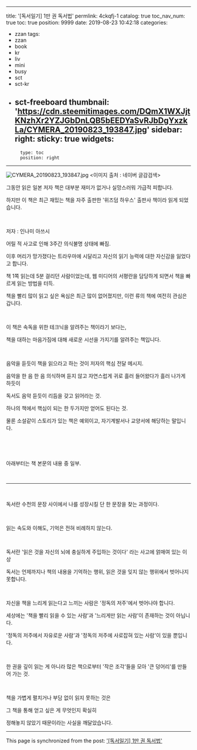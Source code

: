 
---
title: '[독서일기] 1만 권 독서법'
permlink: 4ckqfj-1
catalog: true
toc_nav_num: true
toc: true
position: 9999
date: 2019-08-23 10:42:18
categories:
- zzan
tags:
- zzan
- book
- kr
- liv
- mini
- busy
- sct
- sct-kr
- sct-freeboard
thumbnail: 'https://cdn.steemitimages.com/DQmX1WXJjtKNzhXr2YZJGbDnLQB5bEEDYaSvRJbDgYxzkLa/CYMERA_20190823_193847.jpg'
sidebar:
    right:
        sticky: true
widgets:
    -
        type: toc
        position: right
---


![CYMERA_20190823_193847.jpg](https://cdn.steemitimages.com/DQmX1WXJjtKNzhXr2YZJGbDnLQB5bEEDYaSvRJbDgYxzkLa/CYMERA_20190823_193847.jpg)
<이미지 출처 : 네이버 글감검색>

그동안 읽은 일본 저자 책은 대부분 재미가 없거나 실망스러워 가급적 피합니다.

하지만 이 책은 최근 재밌는 책을 자주 출판한 '위즈덤 하우스' 출판사 책이라 읽게 되었습니다.

​

저자 : 인나미 아쓰시

어릴 적 사고로 인해 3주간 의식불명 상태에 빠짐.

이후 머리가 망가졌다는 트라우마에 시달리고 자신의 읽기 능력에 대한 자신감을 잃었다고 합니다.

책 1쪽 읽는데 5분 걸리던 사람이었는데, 웹 미디어의 서평란을 담당하게 되면서 책을 빠르게 읽는 방법을 터득.


책을 빨리 많이 읽고 싶은 욕심은 최근 많이 없어졌지만, 이런 류의 책에 여전히 관심은 갑니다.

​

이 책은 속독을 위한 테크닉을 알려주는 책이라기 보다는, 

책을 대하는 마음가짐에 대해 새로운 시선을 가지기를 알려주는 책입니다.

​

음악을 듣듯이 책을 읽으라고 하는 것이 저자의 핵심 전달 메시지.

음악을 한 음 한 음 의식하며 듣지 않고 자연스럽게 귀로 흘러 들어왔다가 흘러 나가게 하듯이

독서도 음악 듣듯이 리듬을 갖고 읽어라는 것. 

하나의 책에서 핵심이 되는 한 두가지만 얻어도 된다는 것.

물론 소설같이 스토리가 있는 책은 예외이고, 자기계발서나 교양서에 해당하는 말입니다.

​

​

아래부터는 책 본문의 내용 중 일부.

​

***

​

독서란 수천의 문장 사이에서 나를 성장시킬 단 한 문장을 찾는 과정이다.

​

읽는 속도와 이해도, 기억은 전혀 비례하지 않는다.

​

독서란 '읽은 것을 자신의 뇌에 충실하게 주입하는 것이다' 라는 사고에 얽매여 있는 이상

독서는 언제까지나 책의 내용을 기억하는 행위, 읽은 것을 잊지 않는 행위에서 벗어나지 못합니다.

​

자신을 책을 느리게 읽는다고 느끼는 사람은 '정독의 저주'에서 벗어나야 합니다.

세상에는 '책을 빨리 읽을 수 있는 사람'과 '느리게만 읽는 사람'이 존재하는 것이 아닙니다.

'정독의 저주에서 자유로운 사람'과 '정독의 저주에 사로잡혀 있는 사람'이 있을 뿐입니다.

​

한 권을 깊이 읽는 게 아니라 많은 책으로부터 '작은 조각'들을 모아 '큰 덩어리'를 만들어 가는 것.

​

책을 가볍게 펼치거나 부담 없이 읽지 못하는 것은 

그 책을 통해 얻고 싶은 게 무엇인지 확실히 

정해놓지 않았기 때문이라는 사실을 깨달았습니다.

- - -

This page is synchronized from the post: ['[독서일기] 1만 권 독서법'](https://steemit.com/@lucky2015/4ckqfj-1)
